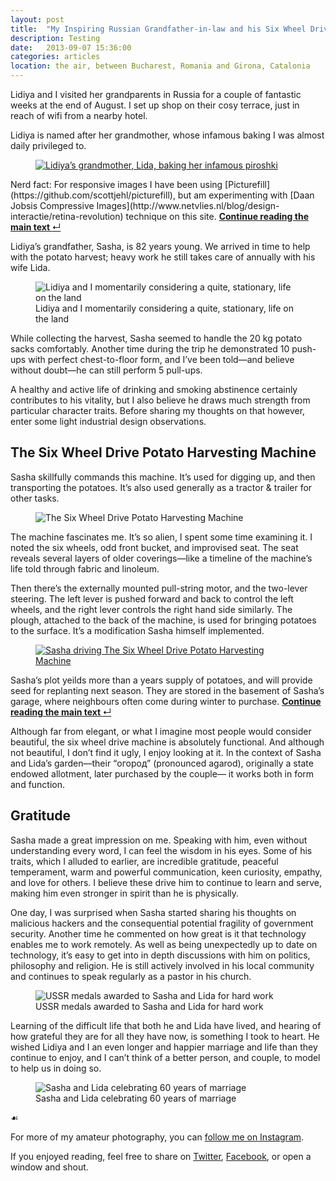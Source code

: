 ```yaml
---
layout: post
title:  "My Inspiring Russian Grandfather-in-law and his Six Wheel Drive Potato Harvesting Machine"
description: Testing
date:   2013-09-07 15:36:00
categories: articles
location: the air, between Bucharest, Romania and Girona, Catalonia
---
```


Lidiya and I visited her grandparents in Russia for a couple of fantastic weeks at the end of August. I set up shop on their cosy terrace, just in reach of wifi from a nearby hotel.

Lidiya is named after her grandmother, whose infamous baking I was almost daily privileged to.

<figure>
  <a href="#compressive-images" id="footnote5">
    <img src="/assets/lida-the-master-baker.jpg" alt="Lidiya’s grandmother, Lida, baking her infamous piroshki">
  </a>
</figure>

<aside class="digression" id="compressive-images"><p>Nerd fact: For responsive images I have been using [Picturefill](https://github.com/scottjehl/picturefill), but am experimenting with [Daan Jobsis Compressive Images](http://www.netvlies.nl/blog/design-interactie/retina-revolution) technique on this site. <a class="return-to-text" href="#footnote5" title="Continue reading the main text"><b>Continue reading the main text </b>&#8629;</a></p></aside>

<p class="flush">Lidiya’s grandfather, Sasha, is 82 years young. We arrived in time to help with the potato harvest; heavy work he still takes care of annually with his wife Lida.</p>

<figure>
  <img src="/assets/lidiya-and-paddy-farming.jpg" alt="Lidiya and I momentarily considering a quite, stationary, life on the land">
  <figcaption>Lidiya and I momentarily considering a quite, stationary, life on the land</figcaption>
</figure>

While collecting the harvest, Sasha seemed to handle the 20 kg potato sacks comfortably. Another time during the trip he demonstrated 10 push-ups with perfect chest-to-floor form, and I’ve been told—and believe without doubt—he can still perform 5 pull-ups.

A healthy and active life of drinking and smoking abstinence certainly contributes to his vitality, but I also believe he draws much strength from particular character traits. Before sharing my thoughts on that however, enter some light industrial design observations.

## The Six Wheel Drive Potato Harvesting Machine

Sasha skillfully commands this machine. It’s used for digging up, and then transporting the potatoes. It’s also used generally as a tractor & trailer for other tasks.

<figure>
  <img src="/assets/the-six-wheel-drive-potato-harvesting-machine.jpg" alt="The Six Wheel Drive Potato Harvesting Machine">
</figure>

The machine fascinates me. It’s so alien, I spent some time examining it. I noted the six wheels, odd front bucket, and improvised seat. The seat reveals several layers of older coverings—like a timeline of the machine’s life told through fabric and linoleum.

Then there’s the externally mounted pull-string motor, and the two-lever steering. The left lever is pushed forward and back to control the left wheels, and the right lever controls the right hand side similarly. The plough, attached to the back of the machine, is used for bringing potatoes to the surface. It’s a modification Sasha himself implemented.

<figure>
  <a href="#potatoes" id="footnote6">
    <img src="/assets/sasha-driving-the-machine.jpg" alt="Sasha driving The Six Wheel Drive Potato Harvesting Machine">
  </a>
</figure>

<aside class="tangent" id="potatoes"><p>Sasha’s plot yeilds more than a years supply of potatoes, and will provide seed for replanting next season. They are stored in the basement of Sasha’s garage, where neighbours often come during winter to purchase. <a class="return-to-text" href="#footnote6" title="Continue reading the main text"><b>Continue reading the main text </b>&#8629;</a></p></aside>

<p class="flush">Although far from elegant, or what I imagine most people would consider beautiful, the six wheel drive machine is absolutely functional. And although not beautiful, I don’t find it ugly, I enjoy looking at it. In the context of Sasha and Lida’s garden—their “огород” (pronounced agarod), originally a state endowed allotment, later purchased by the couple— it works both in form and function.</p>

## Gratitude

Sasha made a great impression on me. Speaking with him, even without understanding every word, I can feel the wisdom in his eyes. Some of his traits, which I alluded to earlier, are incredible gratitude, peaceful temperament, warm and powerful communication, keen curiosity, empathy, and love for others. I believe these drive him to continue to learn and serve, making him even stronger in spirit than he is physically.

One day, I was surprised when Sasha started sharing his thoughts on malicious hackers and the consequential potential fragility of government security. Another time he commented on how great is it that technology enables me to work remotely. As well as being unexpectedly up to date on technology, it’s easy to get into in depth discussions with him on politics, philosophy and religion. He is still actively involved in his local community and continues to speak regularly as a pastor in his church.

<figure>
  <img src="/assets/soviet-medals.jpg" alt="USSR medals awarded to Sasha and Lida for hard work">
  <figcaption>USSR medals awarded to Sasha and Lida for hard work</figcaption>
</figure>

Learning of the difficult life that both he and Lida have lived, and hearing of how grateful they are for all they have now, is something I took to heart. He wished Lidiya and I an even longer and happier marriage and life than they continue to enjoy, and I can’t think of a better person, and couple, to model to help us in doing so.

<figure>
  <img src="/assets/sasha-and-lidiya-celebrating-60-years-of-marriage.jpg" alt="Sasha and Lida celebrating 60 years of marriage">
  <figcaption>Sasha and Lida celebrating 60 years of marriage</figcaption>
</figure>

<div class="fleuron">&#9753;</div>

For more of my amateur photography, you can [follow me on Instagram](http://instagram.com/paddyohanlon).

If you enjoyed reading, feel free to share on [Twitter](http://twitter.com/home?status=From%20The%20Remote%20Manifesto,%20the%20new%20blog%20of%20@Paddy:%20My%20Russian%20Grandfather-in-law%20and%20his%20Six%20Wheel%20Drive%20Machine%20http://bit.ly/15IXTRD), [Facebook](http://www.facebook.com/sharer/sharer.php?s=100&p[url]=http://bit.ly/15IXTRD&p[images][0]=http://remotemanifesto.com/assets/the-six-wheel-drive-potato-harvesting-machine.jpg&p[title]=My%20Inspiring%20Russian%20Grandfather-in-law%20and%20his%20Six%20Wheel%20Drive%20Potato%20Harvesting%20Machine&p[summary]=), or open a window and shout.